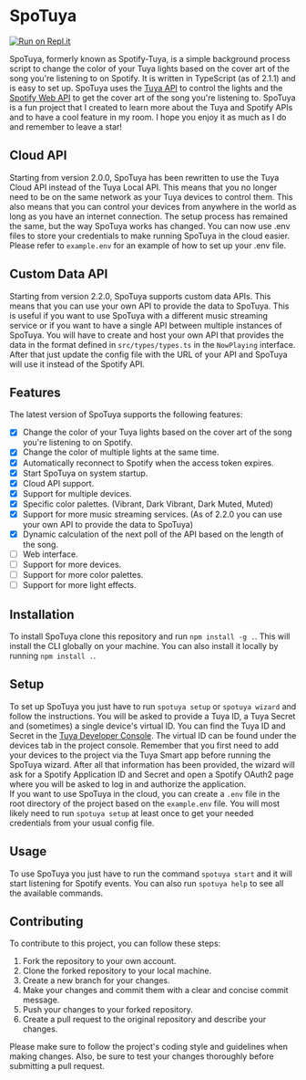 # SpoTuya

[![Run on Repl.it](https://replit.com/badge/github/xbl4z3r/spotuya)](https://replit.com/new/github/xbl4z3r/spotuya)

SpoTuya, formerly known as Spotify-Tuya, is a simple background process script to change the color of your Tuya lights
based on the cover art
of the song you're listening to on Spotify. It is written in TypeScript (as of 2.1.1) and is easy to set up. SpoTuya
uses
the [Tuya API](https://developer.tuya.com/en/docs/cloud/cloudapi?id=K9i5ql6waswzq) to control the lights and
the [Spotify Web API](https://developer.spotify.com/documentation/web-api/) to get the cover art of the song you're
listening to. SpoTuya is a fun project that I created to learn more about the Tuya and Spotify APIs and to have a cool
feature in my room. I hope you enjoy it as much as I do and remember to leave a star!
<br>

## Cloud API

Starting from version 2.0.0, SpoTuya has been rewritten to use the Tuya Cloud API instead of the Tuya Local API. This
means that you no longer need to be on the same network as your Tuya devices to control them. This also means that you
can control your devices from anywhere in the world as long as you have an internet connection. The setup process has
remained the same, but the way SpoTuya works has changed. You can now use .env files to store your credentials to
make running SpoTuya in the cloud easier. Please refer to `example.env` for an example of how to set up your .env file.
<br>

## Custom Data API

Starting from version 2.2.0, SpoTuya supports custom data APIs. This means that you can use your own API to provide the
data to SpoTuya. This is useful if you want to use SpoTuya with a different music streaming service or if you want to
have a single API between multiple instances of SpoTuya. You will have to create and host your own API that provides the
data in the format defined in `src/types/types.ts` in the `NowPlaying` interface. After that just update the config file
with the URL of your API and SpoTuya will use it instead of the Spotify API.

## Features

The latest version of SpoTuya supports the following features:

- [x] Change the color of your Tuya lights based on the cover art of the song you're listening to on Spotify.
- [x] Change the color of multiple lights at the same time.
- [x] Automatically reconnect to Spotify when the access token expires.
- [x] Start SpoTuya on system startup.
- [x] Cloud API support.
- [x] Support for multiple devices.
- [x] Specific color palettes. (Vibrant, Dark Vibrant, Dark Muted, Muted)
- [x] Support for more music streaming services. (As of 2.2.0 you can use your own API to provide the data to SpoTuya)
- [x] Dynamic calculation of the next poll of the API based on the length of the song.
- [ ] Web interface.
- [ ] Support for more devices.
- [ ] Support for more color palettes.
- [ ] Support for more light effects.
  <br>

## Installation

To install SpoTuya clone this repository and run `npm install -g .`. This will install the CLI globally on your machine.
You can also install it locally by running `npm install .`.
<br>

## Setup

To set up SpoTuya you just have to run `spotuya setup` or `spotuya wizard` and follow the instructions. You will be
asked
to provide a Tuya ID, a Tuya Secret and (sometimes) a single device's virtual ID. You can find the Tuya ID and Secret in
the [Tuya Developer Console](https://iot.tuya.com/cloud). The virtual ID can be found under the devices tab in the
project console. Remember that you first need to add your devices to the project via the Tuya Smart app before running
the SpoTuya wizard. After all that information has been provided, the wizard will ask for a Spotify Application ID and
Secret and open a Spotify OAuth2 page where you will be asked to log in and authorize the application.<br>
If you want to use SpoTuya in the cloud, you can create a `.env` file in the root directory of the project based on the
`example.env` file. You will most likely need to run `spotuya setup` at least once to get your needed credentials from
your usual config file.
<br>

## Usage

To use SpoTuya you just have to run the command `spotuya start` and it will start listening for Spotify events. You can
also run `spotuya help` to see all the available commands.
<br>

## Contributing

To contribute to this project, you can follow these steps:

1. Fork the repository to your own account.
2. Clone the forked repository to your local machine.
3. Create a new branch for your changes.
4. Make your changes and commit them with a clear and concise commit message.
5. Push your changes to your forked repository.
6. Create a pull request to the original repository and describe your changes.

Please make sure to follow the project's coding style and guidelines when making changes. Also, be sure to test your
changes thoroughly before submitting a pull request.
